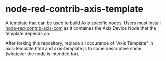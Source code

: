 # node-red-contrib-axis-template

A template that can be used to build Axis specific nodes.  Users must install [node-red-contrib-axis-com](https://flows.nodered.org/node/node-red-contrib-axis-com) as it containes the Axis Device Node that the template depends on.

After forking this repository, replace all occurance of "Axis Template" in axis-template.html and axis-template.js to some descriptive name (whatever the node is intended for).
